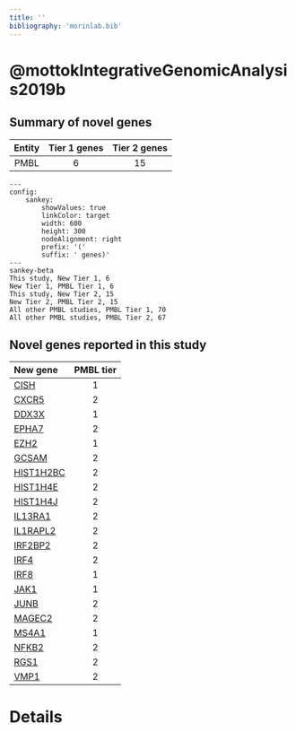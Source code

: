 ```yaml
---
title: ''
bibliography: 'morinlab.bib'
---
```


# @mottokIntegrativeGenomicAnalysis2019b
## Summary of novel genes

|Entity| Tier 1 genes| Tier 2 genes|
|:-:|:-:|:-:|
|PMBL|6|15|
```mermaid
---
config:
    sankey:
        showValues: true
        linkColor: target
        width: 600
        height: 300
        nodeAlignment: right
        prefix: '('
        suffix: ' genes)'
---
sankey-beta
This study, New Tier 1, 6
New Tier 1, PMBL Tier 1, 6
This study, New Tier 2, 15
New Tier 2, PMBL Tier 2, 15
All other PMBL studies, PMBL Tier 1, 70
All other PMBL studies, PMBL Tier 2, 67
```


## Novel genes reported in this study

|New gene|PMBL tier|
|:-|:-:|
|[CISH](CISH)|1 |
|[CXCR5](CXCR5)|2 |
|[DDX3X](DDX3X)|1 |
|[EPHA7](EPHA7)|2 |
|[EZH2](EZH2)|1 |
|[GCSAM](GCSAM)|2 |
|[HIST1H2BC](HIST1H2BC)|2 |
|[HIST1H4E](HIST1H4E)|2 |
|[HIST1H4J](HIST1H4J)|2 |
|[IL13RA1](IL13RA1)|2 |
|[IL1RAPL2](IL1RAPL2)|2 |
|[IRF2BP2](IRF2BP2)|2 |
|[IRF4](IRF4)|2 |
|[IRF8](IRF8)|1 |
|[JAK1](JAK1)|1 |
|[JUNB](JUNB)|2 |
|[MAGEC2](MAGEC2)|2 |
|[MS4A1](MS4A1)|1 |
|[NFKB2](NFKB2)|2 |
|[RGS1](RGS1)|2 |
|[VMP1](VMP1)|2 |

# Details

